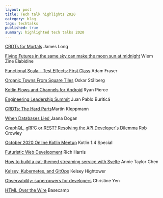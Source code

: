 ```yaml
---
layout: post
title: Tech talk highlights 2020
category: blog
tags: techtalks 
published: true 
summary: highlighted tech talks 2020
---
```


[CRDTs for Mortals](https://www.youtube.com/watch?v=DEcwa68f-jY) James Long 

[Flying Futures in the same sky can make the moon sun at midnight](https://www.youtube.com/watch?v=qL4PxoJJttM) Wiem Zine Elabidine 

[Functional Scala - Test Effects: First Class](https://www.youtube.com/watch?v=SctHB29cLXk) Adam Fraser 

[Organic Towns From Square Tiles](https://www.youtube.com/watch?v=1hqt8JkYRdI) Oskar Stålberg

[Kotlin Flows and Channels for Android](https://www.youtube.com/watch?v=xch4aw7hNcY) Ryan Pierce

[Engineering Leadership Summit](https://codeclimate.wistia.com/medias/mdheviqr05) Juan Pablo Buriticá

[CRDTs: The Hard Parts](https://www.youtube.com/watch?v=x7drE24geUw)Martin Kleppmann

[When Databases Lied ](https://www.youtube.com/watch?v=qhjxpnTJfBY) Jaana Dogan

[GraphQL, gRPC or REST? Resolving the API Developer's Dilemma](https://www.youtube.com/watch?v=l_P6m3JTyp0) Rob Crowley

[October 2020 Online Kotlin Meetup](https://www.youtube.com/watch?v=HVWAiHFcTGM) Kotlin 1.4 Special

[Futuristic Web Development](https://www.youtube.com/watch?v=qSfdtmcZ4d0) Rich Harris

[How to build a cat-themed streaming service with Svelte](https://www.youtube.com/watch?v=axpeyzQOVxM) Annie Taylor Chen

[Kelsey, Kubernetes, and GitOps](https://www.youtube.com/watch?v=yIAa5wHsfw4) Kelsey Hightower

[Observability: superpowers for developers](https://www.youtube.com/watch?v=oPAtbWK9oyY) Christine Yen

[HTML Over the Wire](https://s3.amazonaws.com/hotwire.dev/hotwire-screencast.mp4) Basecamp
